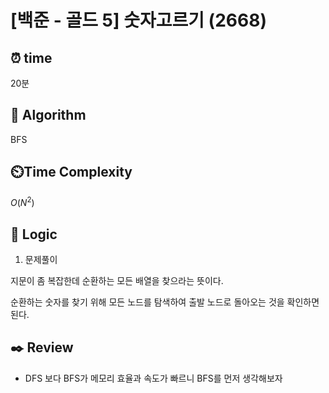 # [백준 - 골드 5] 숫자고르기 (2668)

## ⏰  **time**

20분

## :pushpin: **Algorithm**

BFS

## ⏲️**Time Complexity**

$O(N^2)$

## :round_pushpin: **Logic**
1. 문제풀이

지문이 좀 복잡한데 순환하는 모든 배열을 찾으라는 뜻이다.

순환하는 숫자를 찾기 위해 모든 노드를 탐색하여 출발 노드로 돌아오는 것을 확인하면 된다.

## :black_nib: **Review**
- DFS 보다 BFS가 메모리 효율과 속도가 빠르니 BFS를 먼저 생각해보자
